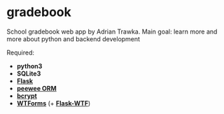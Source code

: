 # gradebook
School gradebook web app by Adrian Trawka.
Main goal: learn more and more about python and backend development

Required:
  - **python3**
  - **SQLite3**
  - [**Flask**](http://flask.pocoo.org/)
  - [**peewee ORM**](http://peewee-orm.com)
  - [**bcrypt**](https://pypi.python.org/pypi/bcrypt/)
  - [**WTForms**](https://github.com/wtforms/wtforms) (+ [**Flask-WTF**](https://flask-wtf.readthedocs.io/en/stable/))
